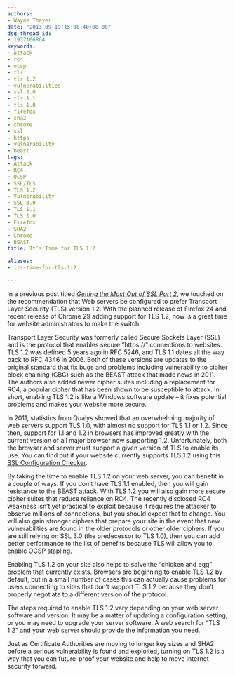 ```yaml
---
authors:
- Wayne Thayer
date: "2013-09-19T15:00:40+00:00"
dsq_thread_id:
- 1937106864
keywords:
- attack
- rc4
- ocsp
- tls
- tls 1.2
- vulnerabilities
- ssl 3.0
- tls 1.1
- tls 1.0
- firefox
- sha2
- chrome
- ssl
- https
- vulnerability
- beast
tags:
- Attack
- RC4
- OCSP
- SSL/TLS
- TLS 1.2
- Vulnerability
- SSL 3.0
- TLS 1.1
- TLS 1.0
- Firefox
- SHA2
- Chrome
- BEAST
title: It’s Time for TLS 1.2

aliases:
- its-time-for-tls-1-2

---
```

In a previous post titled _[Getting the Most Out of SSL Part 2][1]_, we touched on the recommendation that Web servers be configured to prefer Transport Layer Security (TLS) version 1.2. With the planned release of Firefox 24 and recent release of Chrome 29 adding support for TLS 1.2, now is a great time for website administrators to make the switch.

Transport Layer Security was formerly called Secure Sockets Layer (SSL) and is the protocol that enables secure “https://” connections to websites. TLS 1.2 was defined 5 years ago in RFC 5246, and TLS 1.1 dates all the way back to RFC 4346 in 2006. Both of these versions are updates to the original standard that fix bugs and problems including vulnerability to cipher block chaining (CBC) such as the BEAST attack that made news in 2011. The authors also added newer cipher suites including a replacement for RC4, a popular cipher that has been shown to be susceptible to attack. In short, enabling TLS 1.2 is like a Windows software update – it fixes potential problems and makes your website more secure.

In 2011, statistics from Qualys showed that an overwhelming majority of web servers support TLS 1.0, with almost no support for TLS 1.1 or 1.2. Since then, support for 1.1 and 1.2 in browsers has improved greatly with the current version of all major browser now supporting 1.2. Unfortunately, both the browser and server must support a given version of TLS to enable its use. You can find out if your website currently supports TLS 1.2 using this [SSL Configuration Checker](https://casecurity.ssllabs.com/).

By taking the time to enable TLS 1.2 on your web server, you can benefit in a couple of ways. If you don’t have TLS 1.1 enabled, then you will gain resistance to the BEAST attack. With TLS 1.2 you will also gain more secure cipher suites that reduce reliance on RC4. The recently disclosed RC4 weakness isn’t yet practical to exploit because it requires the attacker to observe millions of connections, but you should expect that to change. You will also gain stronger ciphers that prepare your site in the event that new vulnerabilities are found in the older protocols or other older ciphers. If you are still relying on SSL 3.0 (the predecessor to TLS 1.0), then you can add better performance to the list of benefits because TLS will allow you to enable OCSP stapling.

Enabling TLS 1.2 on your site also helps to solve the “chicken and egg” problem that currently exists. Browsers are beginning to enable TLS 1.2 by default, but in a small number of cases this can actually cause problems for users connecting to sites that don’t support TLS 1.2 because they don’t properly negotiate to a different version of the protocol.

The steps required to enable TLS 1.2 vary depending on your web server software and version. It may be a matter of updating a configuration setting, or you may need to upgrade your server software. A web search for “TLS 1.2” and your web server should provide the information you need.

Just as Certificate Authorities are moving to longer key sizes and SHA2 before a serious vulnerability is found and exploited, turning on TLS 1.2 is a way that you can future-proof your website and help to move internet security forward.

 [1]: https://casecurity.org/2013/06/28/getting-the-most-out-of-ssl-part-2-configuration/